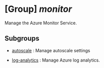 # [Group] _monitor_

Manage the Azure Monitor Service.

## Subgroups

- [autoscale](/Commands/monitor/autoscale/readme.md)
: Manage autoscale settings

- [log-analytics](/Commands/monitor/log-analytics/readme.md)
: Manage Azure log analytics.
